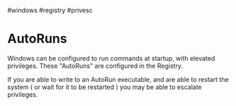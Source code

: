 
#windows #registry #privesc 

# AutoRuns

Windows can be configured to run commands at startup, with elevated privileges.
These "AutoRuns" are configured in the Registry.

If you are able to write to an AutoRun executable, and are able to restart the system ( or wait for it to be restarted ) you may be able to escalate privileges. 

